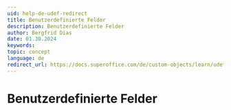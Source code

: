 ```yaml
---
uid: help-de-udef-redirect
title: Benutzerdefinierte Felder
description: Benutzerdefinierte Felder
author: Bergfrid Dias
date: 01.30.2024
keywords:
topic: concept
language: de
redirect_url: https://docs.superoffice.com/de/custom-objects/learn/udef.html
---
```


# Benutzerdefinierte Felder
